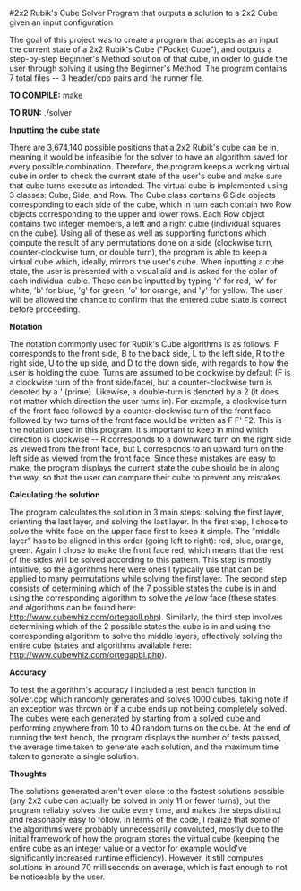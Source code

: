 #2x2 Rubik's  Cube Solver
Program that outputs a solution to a 2x2 Cube given an input configuration

The goal of this project was to create a program that accepts as an input the current state of a 2x2 Rubik's Cube ("Pocket Cube"), and outputs a step-by-step Beginner's Method solution of that cube, in order to guide the user through solving it using the Beginner's Method. The program contains 7 total files -- 3 header/cpp pairs and the runner file.

**TO COMPILE:** make

**TO RUN:** ./solver

**Inputting the cube state**

There are 3,674,140 possible positions that a 2x2 Rubik's cube can be in, meaning it would be infeasible for the solver to have an algorithm saved for every possible combination. Therefore, the program keeps a working virtual cube in order to check the current state of the user's cube and make sure that cube turns execute as intended. The virtual cube is implemented using 3 classes: Cube, Side, and Row. The Cube class contains 6 Side objects corresponding to each side of the cube, which in turn each contain two Row objects corresponding to the upper and lower rows. Each Row object contains two integer members, a left and a right cubie (individual squares on the cube). Using all of these as well as supporting functions which compute the result of any permutations done on a side (clockwise turn, counter-clockwise turn, or double turn), the program is able to keep a virtual cube which, ideally, mirrors the user's cube. When inputting a cube state, the user is presented with a visual aid and is asked for the color of each individual cubie. These can be inputted by typing 'r' for red, 'w' for white, 'b' for blue, 'g' for green, 'o' for orange, and 'y' for yellow. The user will be allowed the chance to confirm that the entered cube state is correct before proceeding.

**Notation**

The notation commonly used for Rubik's Cube algorithms is as follows: F corresponds to the front side, B to the back side, L to the left side, R to the right side, U to the up side, and D to the down side, with regards to how the user is holding the cube. Turns are assumed to be clockwise by default (F is a clockwise turn of the front side/face), but a counter-clockwise turn is denoted by a ' (prime). Likewise, a double-turn is denoted by a 2 (it does not matter which direction the user turns in). For example, a clockwise turn of the front face followed by a counter-clockwise turn of the front face followed by two turns of the front face would be written as F F' F2. This is the notation used in this program. It's important to keep in mind which direction is clockwise -- R corresponds to a downward turn on the right side as viewed from the front face, but L corresponds to an upward turn on the left side as viewed from the front face. Since these mistakes are easy to make, the program displays the current state the cube should be in along the way, so that the user can compare their cube to prevent any mistakes.

**Calculating the solution**

The program calculates the solution in 3 main steps: solving the first layer, orienting the last layer, and solving the last layer. In the first step, I chose to solve the white face on the upper face first to keep it simple. The "middle layer" has to be aligned in this order (going left to right): red, blue, orange, green. Again I chose to make the front face red, which means that the rest of the sides will be solved according to this pattern. This step is mostly intuitive, so the algorithms here were ones I typically use that can be applied to many permutations while solving the first layer. The second step consists of determining which of the 7 possible states the cube is in and using the corresponding algorithm to solve the yellow face (these states and algorithms can be found here: http://www.cubewhiz.com/ortegaoll.php). Similarly, the third step involves determining which of the 2 possible states the cube is in and using the corresponding algorithm to solve the middle layers, effectively solving the entire cube (states and algorithms available here: http://www.cubewhiz.com/ortegapbl.php).

**Accuracy**

To test the algorithm's accuracy I included a test bench function in solver.cpp which randomly generates and solves 1000 cubes, taking note if an exception was thrown or if a cube ends up not being completely solved. The cubes were each generated by starting from a solved cube and performing anywhere from 10 to 40 random turns on the cube. At the end of running the test bench, the program displays the number of tests passed, the average time taken to generate each solution, and the maximum time taken to generate a single solution.

**Thoughts**

The solutions generated aren't even close to the fastest solutions possible (any 2x2 cube can actually be solved in only 11 or fewer turns), but the program reliably solves the cube every time, and makes the steps distinct and reasonably easy to follow. In terms of the code, I realize that some of the algorithms were probably unnecessarily convoluted, mostly due to the initial framework of how the program stores the virtual cube (keeping the entire cube as an integer value or a vector for example would've significantly increased runtime efficiency). However, it still computes solutions in around 70 milliseconds on average, which is fast enough to not be noticeable by the user.
